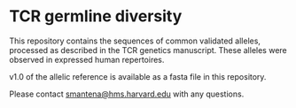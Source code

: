 # TCR germline diversity

This repository contains the sequences of common validated alleles, processed as described in the TCR genetics manuscript. These alleles were observed in expressed human repertoires.

v1.0 of the allelic reference is available as a fasta file in this repository.

Please contact smantena@hms.harvard.edu with any questions.